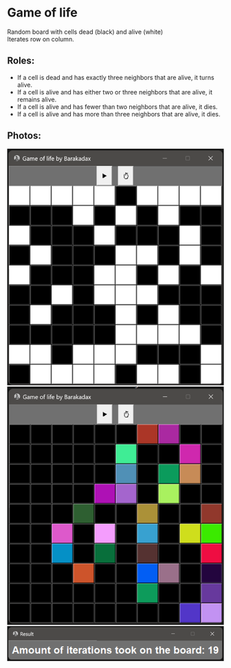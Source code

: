 # Game of life

Random board with cells dead (black) and alive (white)<br>
Iterates row on column.<br>

## Roles:<br>
<ul>
<li> If a cell is dead and has exactly three neighbors that are alive, it turns alive.</li>
<li> If a cell is alive and has either two or three neighbors that are alive, it remains alive.</li>
<li> If a cell is alive and has fewer than two neighbors that are alive, it dies.</li>
<li> If a cell is alive and has more than three neighbors that are alive, it dies.</li>
</ul>

## Photos:<br>
<img src="StartingBoard.png" title="Initialized board" alt="Initialized board"><br>
<img src="EndOfRun.png" title="Done" alt="Done"><br>
<img src="Result.png" title="Result" alt="Result"><br>
